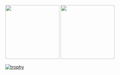 <p align=left>
  <img src="https://github-readme-stats.vercel.app/api?username=MAAAARCY&show_icons=true&theme=algolia" height=170px>
  <img src="https://github-readme-stats.vercel.app/api/top-langs/?username=MAAAARCY&theme=algolia&layout=compact" height=170px>
</p
  
[![trophy](https://github-profile-trophy.vercel.app/?username=MAAAARCY&theme=algolia&column=7)](https://github.com/MAAAARCY/github-profile-trophy)
